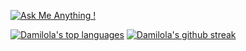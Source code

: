 [![Ask Me Anything !](https://img.shields.io/badge/Ask%20me-anything-1abc9c.svg)](https://GitHub.com/Naereen/ama)

[![Damilola's top languages](https://github-readme-stats.vercel.app/api/top-langs/?username=darmilola&theme=blue-green)](https://github.com/darmilola/github-readme-stats)
[![Damilola's github streak](https://github-readme-streak-stats.herokuapp.com/?user=darmilola&theme=blue-green)](https://github.com/darmilola/github-readme-streak-stats)

